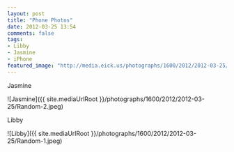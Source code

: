 ```yaml
---
layout: post
title: "Phone Photos"
date: 2012-03-25 13:54
comments: false
tags: 
- Libby
- Jasmine
- iPhone
featured_image: "http://media.eick.us/photographs/1600/2012/2012-03-25/Random-2.jpeg"
---
```

Jasmine



![Jasmine]({{ site.mediaUrlRoot }}/photographs/1600/2012/2012-03-25/Random-2.jpeg)


Libby




![Libby]({{ site.mediaUrlRoot }}/photographs/1600/2012/2012-03-25/Random-1.jpeg)
